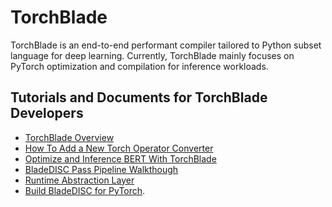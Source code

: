 # TorchBlade

TorchBlade is an end-to-end performant compiler tailored to Python subset
language for deep learning. Currently, TorchBlade mainly focuses on PyTorch
optimization and compilation for inference workloads.

## Tutorials and Documents for TorchBlade Developers

- [TorchBlade Overview](/docs/developers/bladedisc_torch_overview.md)
- [How To Add a New Torch Operator Converter](/docs/developers/torch_add_a_new_converter.md)
- [Optimize and Inference BERT With TorchBlade](/docs/tutorials/torch_bert_inference.md)
- [BladeDISC Pass Pipeline Walkthough](/docs/developers/pass_pipeline.md)
- [Runtime Abstraction Layer](/docs/developers/runtime_abstraction_layer.md)
- [Build BladeDISC for PyTorch](/docs/build_from_source.md#build-bladedisc-for-pytorch.md).

